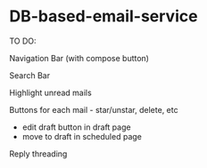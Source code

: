 # DB-based-email-service

TO DO:

Navigation Bar (with compose button)

Search Bar

Highlight unread mails

Buttons for each mail - star/unstar, delete, etc
- edit draft button in draft page
- move to draft in scheduled page

Reply threading